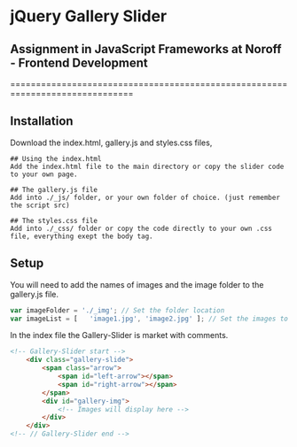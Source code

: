 # jQuery Gallery Slider
## Assignment in JavaScript Frameworks at Noroff - Frontend Development
==============================================================================

Installation
---

Download the index.html, gallery.js and styles.css files,

```
## Using the index.html
Add the index.html file to the main directory or copy the slider code to your own page.
```

```
## The gallery.js file
Add into ./_js/ folder, or your own folder of choice. (just remember the script src)
```

```
## The styles.css file
Add into ./_css/ folder or copy the code directly to your own .css file, everything exept the body tag.
```

Setup
---

You will need to add the names of images and the image folder to the gallery.js file.

```javascript
var imageFolder = './_img'; // Set the folder location
var imageList = [   'image1.jpg', 'image2.jpg' ]; // Set the images to use
```

In the index file the Gallery-Slider is market with comments.
```html
<!-- Gallery-Slider start -->
    <div class="gallery-slide">
        <span class="arrow">
            <span id="left-arrow"></span>
            <span id="right-arrow"></span>
        </span>
        <div id="gallery-img">
            <!-- Images will display here -->
        </div>
    </div>
<!-- // Gallery-Slider end -->
```
